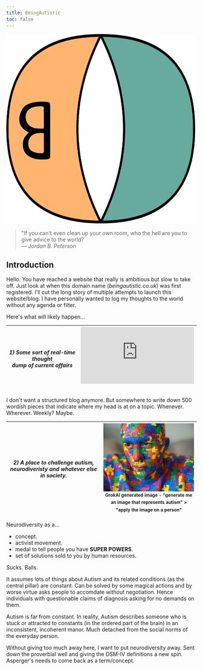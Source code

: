 ```yaml
---
title: BeingAutistic
toc: false
---
```

<img src="assets/theme/ba-logo-transparent.svg" width="500" height="500">

> "If you can't even clean up your own room, who the hell are you to give advice to the world?<br>
> — <cite>Jordan B. Peterson</cite>
<!-- ## Explore

{{< cards >}}
  {{< card link="docs" title="Docs" icon="book-open" >}}
  {{< card link="about" title="About" icon="user" >}}
{{< /cards >}} -->

## Introduction

Hello. You have reached a website that really is ambitious but slow to take off. Just look at when this domain name (*beingautistic.co.uk*) was first registered. I'll cut the long story of multiple attempts to launch this website/blog. I have personally wanted to log my thoughts to the world without any agenda or filter.

Here's what will likely happen...

| *1) Some sort of real-time thought<br>dump of current affairs* | <iframe src="https://giphy.com/embed/WsNbxuFkLi3IuGI9NU" width="300" style="" frameBorder="0" class="giphy-embed" allowFullScreen></iframe><p><a href="https://giphy.com/gifs/theoffice-nbc-the-office-tv-WsNbxuFkLi3IuGI9NU"></a></p> |
| --- | --- |

I don't want a structured blog anymore. But somewhere to write down 500 word*ish* pieces that indicate where my head is at on a topic. Whenever. Wherever. Weekly? Maybe.

| *2) A place to challenge autism, neurodiveristy and whatever else in society.* | <img src="assets/images/person-covered-in-autism-puzzle-grok2ai.jpeg" width="300"> <br><sup>GrokAI generated image - "generate me an image that represents autism" > "apply the image on a person"</sup> |
| --- | --- |

Neurodiversity as a...

- concept.
- activist movement.
- medal to tell people you have **SUPER POWERS**.
- set of solutions sold to you by human resources.

Sucks. Balls.

It assumes lots of things about Autism and its related conditions (as the central pillar) are constant. Can be solved by some magical actions and by worse virtue asks people to accomdate without negotiation. Hence individuals with questionable claims of diagnosis asking for no demands on them.

Autism is far from constant. In reality, Autism describes someone who is stuck or attracted to constants (in the ordered part of the brain) in an inconsistent, incoherent manor. Much detached from the social norms of the everyday person.

Without giving too much away here, I want to put neurodiversity away. Sent down the proverbial well and giving the DSM-IV definitions a new spin. Asperger's needs to come back as a term/concept.